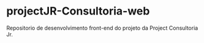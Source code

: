 # projectJR-Consultoria-web
Repositorio de desenvolvimento front-end do projeto da Project Consultoria Jr.
